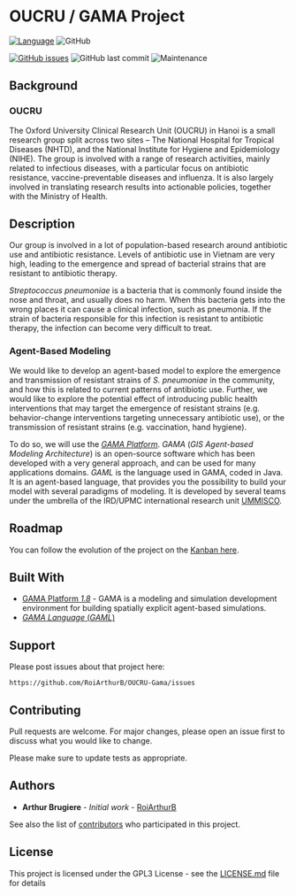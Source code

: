 # OUCRU / GAMA Project

[![Language](http://img.shields.io/badge/language-GAML-brightgreen.svg)](https://gama-platform.github.io/wiki/StartWithGAML)
![GitHub](https://img.shields.io/github/license/RoiArthurB/OUCRU-Gama.svg)

[![GitHub issues](https://img.shields.io/github/issues/RoiArthurB/OUCRU-Gama.svg)](https://github.com/RoiArthurB/OUCRU-Gama/issues)
![GitHub last commit](https://img.shields.io/github/last-commit/RoiArthurB/OUCRU-Gama.svg)
![Maintenance](https://img.shields.io/maintenance/yes/2019.svg)

## Background

### OUCRU

The Oxford University Clinical Research Unit (OUCRU) in Hanoi is a small research group split across two sites – The National Hospital for Tropical Diseases (NHTD), and the National Institute for Hygiene and Epidemiology (NIHE). The group is involved with a range of research activities, mainly related to infectious diseases, with a particular focus on antibiotic resistance, vaccine-preventable diseases and influenza. It is also largely involved in translating research results into actionable policies, together with the Ministry of Health.

## Description

Our group is involved in a lot of population-based research around antibiotic use and antibiotic resistance. Levels of antibiotic use in Vietnam are very high, leading to the emergence and spread of bacterial strains that are resistant to antibiotic therapy.

_Streptococcus pneumoniae_ is a bacteria that is commonly found inside the nose and throat, and usually does no harm. When this bacteria gets into the wrong places it can cause a clinical infection, such as pneumonia. If the strain of bacteria responsible for this infection is resistant to antibiotic therapy, the infection can become very difficult to treat. 

### Agent-Based Modeling 

We would like to develop an agent-based model to explore the emergence and transmission of resistant strains of _S. pneumoniae_ in the community, and how this is related to current patterns of antibiotic use. Further, we would like to explore the potential effect of introducing public health interventions that may target the emergence of resistant strains (e.g. behavior-change interventions targeting unnecessary antibiotic use), or the transmission of resistant strains (e.g. vaccination, hand hygiene). 

To do so, we will use the _[GAMA Platform](https://gama-platform.github.io/)_. _GAMA_ (_GIS Agent-based Modeling Architecture_) is an open-source software which has been developed with a very general approach, and can be used for many applications domains. _GAML_ is the language used in GAMA, coded in Java. It is an agent-based language, that provides you the possibility to build your model with several paradigms of modeling. It is developed by several teams under the umbrella of the IRD/UPMC international research unit [UMMISCO](http://www.ummisco.ird.fr/).

## Roadmap

You can follow the evolution of the project on the [Kanban here](https://github.com/RoiArthurB/OUCRU-Gama/projects/1?fullscreen=true).


## Built With

* [GAMA Platform _1.8_](https://gama-platform.github.io/) - GAMA is a modeling and simulation development environment for building spatially explicit agent-based simulations.
* [_GAMA Language_ (_GAML_)](https://gama-platform.github.io/wiki/StartWithGAML)

## Support

Please post issues about that project here:  

    https://github.com/RoiArthurB/OUCRU-Gama/issues

## Contributing

Pull requests are welcome. For major changes, please open an issue first to discuss what you would like to change.

Please make sure to update tests as appropriate.

## Authors

* **Arthur Brugiere** - *Initial work* - [RoiArthurB](https://github.com/RoiArthurB)

See also the list of [contributors](https://github.com/RoiArthurB/OUCRU-Gama/contributors) who participated in this project.

## License

This project is licensed under the GPL3 License - see the [LICENSE.md](LICENSE.md) file for details

<!--- ## Acknowledgments

* Hat tip to anyone whose code was used
* Inspiration
* etc -->
